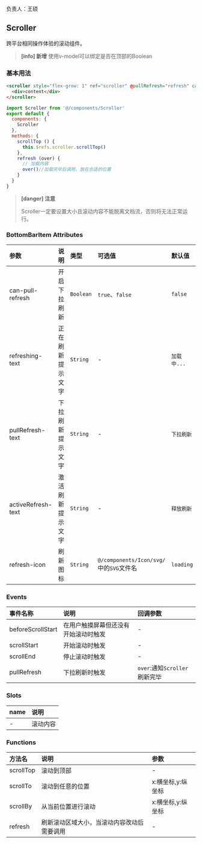 负责人：王硕
## Scroller
跨平台相同操作体验的滚动组件。
> **[info] 新增**
> 使用v-model可以绑定是否在顶部的Boolean
> 



### 基本用法
``` html
<scroller style="flex-grow: 1" ref="scroller" @pullRefresh="refresh" canPullRefresh>
  <div>content</div>
</scroller>
```
```js
import Scroller from '@/components/Scroller'
export default {
  components: {
    Scroller
  },
  methods: {
    scrollTop () {
      this.$refs.scroller.scrollTop()
    },
    refresh (over) {
      // 加载内容
      over()//加载完毕后调用，放在合适的位置
    }
  }
}
```
> **[danger] 注意**
>
> Scroller一定要设置大小且滚动内容不能脱离文档流，否则将无法正常运行。

### BottomBarItem Attributes

|参数|说明|类型|可选值|默认值|
|:-----|:-----|:-----|:-----|:-----|
|can-pull-refresh|开启下拉刷新|`Boolean`|`true`、`false`|`false`|
|refreshing-text|正在刷新提示文字|`String`|-|`加载中...`|
|pullRefresh-text|下拉刷新提示文字|`String`|-|`下拉刷新`|
|activeRefresh-text|激活刷新提示文字|`String`|-|`释放刷新`|
|refresh-icon|刷新图标|`String`|`@/components/Icon/svg/`中的`SVG`文件名|`loading`|

### Events

|事件名称|说明|回调参数|
|:-----|:-----|:-----|
|beforeScrollStart|在用户触摸屏幕但还没有开始滚动时触发|-|
|scrollStart|开始滚动时触发|-|
|scrollEnd|停止滚动时触发|-|
|pullRefresh|下拉刷新时触发|`over`:通知`Scroller`刷新完毕|

### Slots

|name|说明|
|:-----|:-----|
|-|滚动内容|

### Functions

|方法名|说明|参数|
|:-----|:-----|:-----|
|scrollTop|滚动到顶部|-|
|scrollTo|滚动到任意的位置|x:横坐标,y:纵坐标|
|scrollBy|从当前位置进行滚动|x:横坐标,y:纵坐标|
|refresh|刷新滚动区域大小，当滚动内容改动后需要调用|-|









